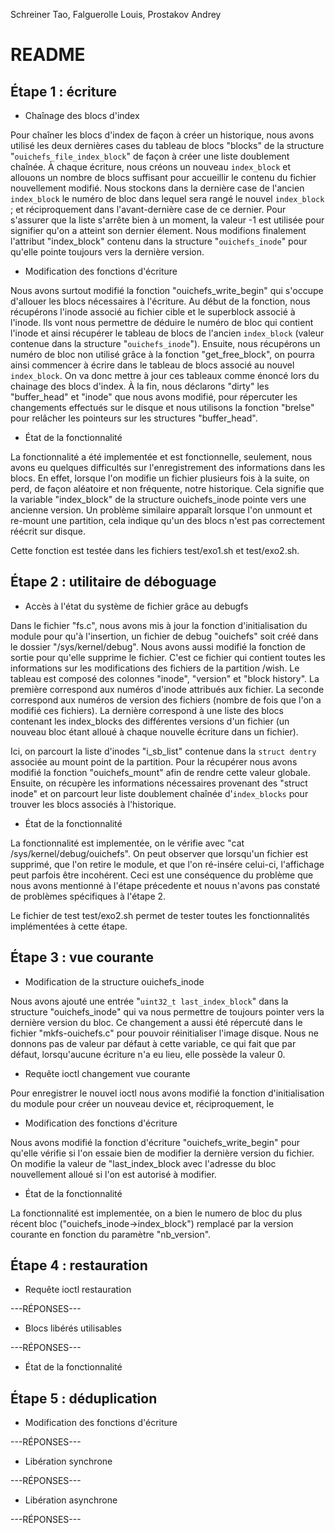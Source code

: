 
Schreiner Tao, Falguerolle Louis, Prostakov Andrey

README
======

Étape 1 : écriture
------------------

* Chaînage des blocs d'index

Pour chaîner les blocs d'index de façon à créer un historique, nous avons 
utilisé les deux dernières cases du tableau de blocs "blocks" de la structure 
"`ouichefs_file_index_block`" de façon à créer une liste doublement chaînée.
À chaque écriture, nous créons un nouveau `index_block` et allouons un nombre de blocs
suffisant pour accueillir le contenu du fichier nouvellement modifié.
Nous stockons dans la dernière case de l'ancien `index_block` le numéro de bloc dans
lequel sera rangé le nouvel `index_block` ; et réciproquement dans l'avant-dernière
case de ce dernier. Pour s'assurer que la liste s'arrête bien à un moment, la valeur
-1 est utilisée pour signifier qu'on a atteint son dernier élement.
Nous modifions finalement l'attribut "index_block" contenu dans la structure 
"`ouichefs_inode`" pour qu'elle pointe toujours vers la dernière version.

* Modification des fonctions d'écriture

Nous avons surtout modifié la fonction "ouichefs_write_begin" qui s'occupe 
d'allouer les blocs nécessaires à l'écriture. Au début de la fonction, nous 
récupérons l'inode associé au fichier cible et le superblock associé à l'inode.
Ils vont nous permettre de déduire le numéro de bloc qui contient l'inode et
ainsi récupérer le tableau de blocs de l'ancien `index_block` (valeur contenue 
dans la structure "`ouichefs_inode`"). Ensuite, nous récupérons un numéro de bloc
non utilisé grâce à la fonction "get_free_block", on pourra ainsi commencer à
écrire dans le tableau de blocs associé au nouvel `index_block`.
On va donc mettre à jour ces tableaux comme énoncé lors du chainage des blocs d'index.
À la fin, nous déclarons "dirty" les "buffer_head" et "inode" que nous avons modifié,
pour répercuter les changements effectués sur le disque et nous utilisons la fonction
"brelse" pour relâcher les pointeurs sur les structures "buffer_head".

* État de la fonctionnalité

La fonctionnalité a été implementée et est fonctionnelle, seulement, 
nous avons eu quelques difficultés sur l'enregistrement des informations dans les blocs.
En effet, lorsque l'on modifie un fichier plusieurs fois à la suite, 
on perd, de façon aléatoire et non fréquente, notre historique. Cela signifie 
que la variable "index_block" de la structure ouichefs_inode pointe vers une ancienne version.
Un problème similaire apparaît lorsque l'on unmount et re-mount une partition, cela
indique qu'un des blocs n'est pas correctement réécrit sur disque.

Cette fonction est testée dans les fichiers test/exo1.sh et test/exo2.sh.

Étape 2 : utilitaire de déboguage
---------------------------------

* Accès à l'état du système de fichier grâce au debugfs

Dans le fichier "fs.c", nous avons mis à jour la fonction d'initialisation du module pour
qu'à l'insertion, un fichier de debug "ouichefs" soit créé dans le dossier "/sys/kernel/debug". 
Nous avons aussi modifié la fonction de sortie pour qu'elle supprime le fichier. 
C'est ce fichier qui contient toutes les informations sur les modifications des fichiers de la partition /wish. 
Le tableau est composé des colonnes "inode", "version" et "block history".
La première correspond aux numéros d'inode attribués aux fichier.
La seconde correspond aux numéros de version des fichiers (nombre de fois que l'on a modifié ces fichiers).
La dernière correspond à une liste des blocs contenant les index_blocks des différentes
versions d'un fichier (un nouveau bloc étant alloué à chaque nouvelle écriture dans un fichier).

Ici, on parcourt la liste d'inodes "i_sb_list" contenue dans la `struct dentry` associée au mount point
de la partition. Pour la récupérer nous avons modifié la fonction "ouichefs_mount" afin de rendre cette valeur globale. 
Ensuite, on récupère les informations nécessaires provenant des "struct inode"
et on parcourt leur liste doublement chaînée d'`index_blocks` pour trouver les blocs associés à l'historique.

* État de la fonctionnalité

La fonctionnalité est implementée, on le vérifie avec "cat /sys/kernel/debug/ouichefs".
On peut observer que lorsqu'un fichier est supprimé, que l'on retire le module, et que l'on ré-insére celui-ci,
l'affichage peut parfois être incohérent.
Ceci est une conséquence du problème que nous avons mentionné à l'étape précedente et nouus n'avons pas
constaté de problèmes spécifiques à l'étape 2.

Le fichier de test test/exo2.sh permet de tester toutes les fonctionnalités
implémentées à cette étape.

Étape 3 : vue courante
----------------------

* Modification de la structure ouichefs_inode

Nous avons ajouté une entrée "`uint32_t last_index_block`" dans la structure "ouichefs_inode" qui va nous permettre de
toujours pointer vers la dernière version du bloc. Ce changement a aussi été répercuté dans le fichier "mkfs-ouichefs.c"
pour pouvoir réinitialiser l'image disque.
Nous ne donnons pas de valeur par défaut à cette variable, ce qui fait que par défaut, lorsqu'aucune écriture n'a eu
lieu, elle possède la valeur 0.

* Requête ioctl changement vue courante

Pour enregistrer le nouvel ioctl nous avons modifié la fonction d'initialisation du module pour créer un nouveau device et, réciproquement, le 

* Modification des fonctions d'écriture

Nous avons modifié la fonction d'écriture "ouichefs_write_begin" pour qu'elle vérifie si l'on essaie bien de modifier la dernière version du fichier.
On modifie la valeur de "last_index_block avec l'adresse du bloc nouvellement alloué si l'on est autorisé à modifier.

* État de la fonctionnalité

La fonctionnalité est implementée, on a bien le numero de bloc du plus récent bloc ("ouichefs_inode->index_block") remplacé par la version courante en fonction du paramètre "nb_version".

Étape 4 : restauration
----------------------

* Requête ioctl restauration

---RÉPONSES---

* Blocs libérés utilisables

---RÉPONSES---

* État de la fonctionnalité


Étape 5 : déduplication
-----------------------

* Modification des fonctions d'écriture

---RÉPONSES---

* Libération synchrone

---RÉPONSES---

* Libération asynchrone

---RÉPONSES---

